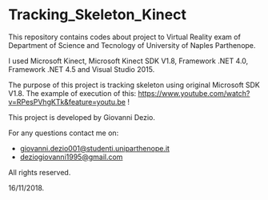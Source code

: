 # Tracking_Skeleton_Kinect
This repository contains codes about project to Virtual Reality exam of Department of Science and Tecnology of University of Naples Parthenope.

I used Microsoft Kinect, Microsoft Kinect SDK V1.8, Framework .NET 4.0, Framework .NET 4.5 and Visual Studio 2015.

The purpose of this project is tracking skeleton using original Microsoft SDK V1.8.
The example of execution of this: https://www.youtube.com/watch?v=RPesPVhgKTk&feature=youtu.be !

This project is developed by Giovanni Dezio.

For any questions contact me on:
- giovanni.dezio001@studenti.uniparthenope.it
- deziogiovanni1995@gmail.com

All rights reserved.

16/11/2018.
